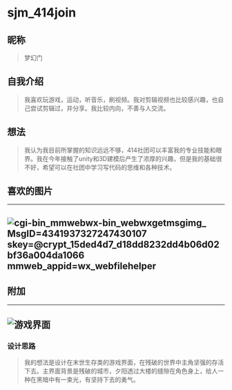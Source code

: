 # sjm_414join
## 昵称
>梦幻门

## 自我介绍
>  我喜欢玩游戏，运动，听音乐，刷视频。我对剪辑视频也比较感兴趣，也自己尝试剪辑过，并分享。我比较内向，不善与人交流。
## 想法
>  我认为我目前所掌握的知识远远不够，414社团可以丰富我的专业技能和眼界。我在今年接触了unity和3D建模后产生了浓厚的兴趣，但是我的基础很不好，希望可以在社团中学习写代码的思维和各种技术。
## 喜欢的图片
---
![_cgi-bin_mmwebwx-bin_webwxgetmsgimg__ MsgID=4341937327247430107 skey=@crypt_15ded4d7_d18dd8232dd4b06d02bf36a004da1066 mmweb_appid=wx_webfilehelper](https://github.com/Dreamomon/sjm_414join/assets/146096844/c1e4fbf4-2a42-4beb-a6e6-c6a6b16ad3cd)
---
## 附加
---
![游戏界面](https://github.com/Dreamomon/sjm_414join/assets/146096844/72831b2f-1547-4a0b-944f-32b582729934)
---
###  设计思路
>  我的想法是设计在末世生存类的游戏界面，在残破的世界中主角坚强的存活下去。主界面背景是残破的城市，夕阳透过大楼的缝隙在角色身上，给人一种在黑暗中有一束光，有坚持下去的勇气。
